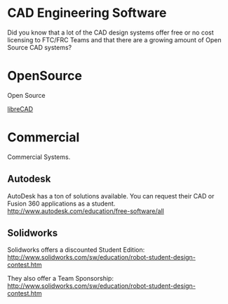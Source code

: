# CAD Engineering Software

Did you know that a lot of the CAD design systems offer free or no cost licensing to FTC/FRC Teams and that there are a growing amount of Open Source CAD systems?

# OpenSource

Open Source

[libreCAD](http://librecad.org/cms/home.html)


# Commercial

Commercial Systems.

## Autodesk 

AutoDesk has a ton of solutions available. You can request their CAD or Fusion 360 applications as a student.  http://www.autodesk.com/education/free-software/all


## Solidworks

Solidworks offers a discounted Student Edition: http://www.solidworks.com/sw/education/robot-student-design-contest.htm

They also offer a Team Sponsorship:  http://www.solidworks.com/sw/education/robot-student-design-contest.htm
